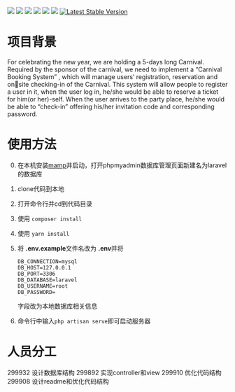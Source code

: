 
![](https://img.shields.io/badge/license-Anti_996-blue.svg)
![](https://img.shields.io/badge/license-MIT-black.svg)
![](https://img.shields.io/badge/language-php-orange.svg)
[![](https://img.shields.io/badge/cnblogs-@Noone-green.svg?colorA=abcdef)](https://blog.csdn.net/weixin_45120915?spm=1010.2135.3001.5113)
![](https://img.shields.io/badge/platform-Windows/MacOS/Linux-lightgrey.svg)
<a href="https://travis-ci.org/onevcat/Kingfisher"><img src="https://img.shields.io/travis/onevcat/Kingfisher/master.svg"></a>
<a href="https://packagist.org/packages/laravel/framework"><img src="https://img.shields.io/packagist/v/laravel/framework" alt="Latest Stable Version"></a>

# 项目背景
For celebrating the new year, we are holding a 5-days long Carnival. 
Required by the sponsor of the carnival, we need to implement a “Carnival 
Booking System” , which will manage users’ registration, reservation and onsite checking-in of the Carnival. This system will allow people to register a 
user in it, when the user log in, he/she would be able to reserve a ticket for 
him(or her)-self. When the user arrives to the party place, he/she would be 
able to “check-in” offering his/her invitation code and corresponding 
password.

# 使用方法
0. 在本机安装[mamp](https://www.mamp.info/)并启动，打开phpmyadmin数据库管理页面新建名为laravel的数据库

1. clone代码到本地

2. 打开命令行并cd到代码目录

3. 使用 `composer install`

4. 使用 `yarn install`

5. 将 <b>.env.example</b>文件名改为 <b>.env</b>并将

   ```
   DB_CONNECTION=mysql
   DB_HOST=127.0.0.1
   DB_PORT=3306
   DB_DATABASE=laravel
   DB_USERNAME=root
   DB_PASSWORD=
   ```

   字段改为本地数据库相关信息

6. 命令行中输入`php artisan serve`即可启动服务器

# 人员分工
299932 设计数据库结构
299892 实现controller和view
299910 优化代码结构
299908 设计readme和优化代码结构
